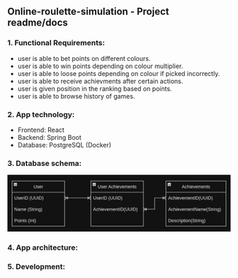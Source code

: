 ## Online-roulette-simulation - Project readme/docs

### 1. Functional Requirements:

- user is able to bet points on different colours.
- user is able to win points depending on colour multiplier.
- user is able to loose points depending on colour if picked incorrectly.
- user is able to receive achievments after certain actions.
- user is given position in the ranking based on points.
- user is able to browse history of games.

### 2. App technology:

- Frontend: React
- Backend: Spring Boot
- Database: PostgreSQL (Docker)

### 3. Database schema: 

![Database schema](databaseSchema.png)

### 4. App architecture: 




### 5. Development: 


